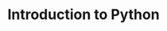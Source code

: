 ---
title: "Introduction to Python"
institution: Datacamp
image: "./datacamp.png"
dateCompleted: "2018-10-01"
---